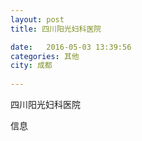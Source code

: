 ```yaml
--- 
layout: post 
title: 四川阳光妇科医院

date:   2016-05-03 13:39:56 
categories: 其他  
city: 成都
  
--- 
```

   
四川阳光妇科医院

信息

